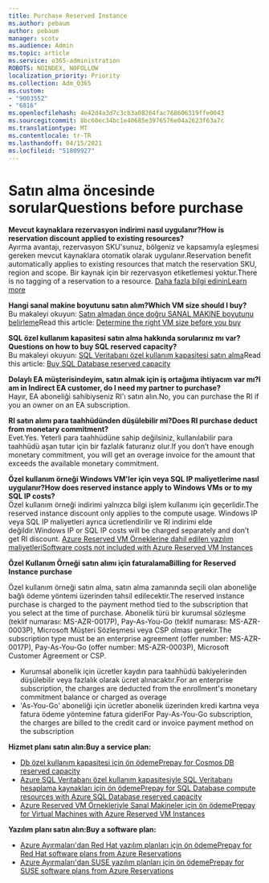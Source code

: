 ```yaml
---
title: Purchase Reserved Instance
ms.author: pebaum
author: pebaum
manager: scotv
ms.audience: Admin
ms.topic: article
ms.service: o365-administration
ROBOTS: NOINDEX, NOFOLLOW
localization_priority: Priority
ms.collection: Adm_O365
ms.custom:
- "9003552"
- "6816"
ms.openlocfilehash: 4e42d4a3d7c3cb3a08264fac768606319ffe0043
ms.sourcegitcommit: 8bc60ec34bc1e40685e3976576e04a2623f63a7c
ms.translationtype: MT
ms.contentlocale: tr-TR
ms.lasthandoff: 04/15/2021
ms.locfileid: "51809927"
---
```

# <a name="questions-before-purchase"></a><span data-ttu-id="e28bf-102">Satın alma öncesinde sorular</span><span class="sxs-lookup"><span data-stu-id="e28bf-102">Questions before purchase</span></span>

<span data-ttu-id="e28bf-103">**Mevcut kaynaklara rezervasyon indirimi nasıl uygulanır?**</span><span class="sxs-lookup"><span data-stu-id="e28bf-103">**How is reservation discount applied to existing resources?**</span></span>  
<span data-ttu-id="e28bf-104">Ayırma avantajı, rezervasyon SKU'sunuz, bölgeniz ve kapsamıyla eşleşmesi gereken mevcut kaynaklara otomatik olarak uygulanır.</span><span class="sxs-lookup"><span data-stu-id="e28bf-104">Reservation benefit automatically applies to existing resources that match the reservation SKU, region and scope.</span></span> <span data-ttu-id="e28bf-105">Bir kaynak için bir rezervasyon etiketlemesi yoktur.</span><span class="sxs-lookup"><span data-stu-id="e28bf-105">There is no tagging of a reservation to a resource.</span></span> [<span data-ttu-id="e28bf-106">Daha fazla bilgi edinin</span><span class="sxs-lookup"><span data-stu-id="e28bf-106">Learn more</span></span>](https://docs.microsoft.com/azure/cost-management-billing/reservations/save-compute-costs-reservations?WT.mc_id=Portal-Microsoft_Azure_Support#how-reservation-discount-is-applied) 

<span data-ttu-id="e28bf-107">**Hangi sanal makine boyutunu satın alım?**</span><span class="sxs-lookup"><span data-stu-id="e28bf-107">**Which VM size should I buy?**</span></span>  
<span data-ttu-id="e28bf-108">Bu makaleyi okuyun: [Satın almadan önce doğru SANAL MAKINE boyutunu belirleme](https://docs.microsoft.com/azure/virtual-machines/windows/prepay-reserved-vm-instances?toc=/azure/billing/TOC.json&WT.mc_id=Portal-Microsoft_Azure_Support#determine-the-right-vm-size-before-you-buy)</span><span class="sxs-lookup"><span data-stu-id="e28bf-108">Read this article: [Determine the right VM size before you buy](https://docs.microsoft.com/azure/virtual-machines/windows/prepay-reserved-vm-instances?toc=/azure/billing/TOC.json&WT.mc_id=Portal-Microsoft_Azure_Support#determine-the-right-vm-size-before-you-buy)</span></span>

<span data-ttu-id="e28bf-109">**SQL özel kullanım kapasitesi satın alma hakkında sorularınız mı var?**</span><span class="sxs-lookup"><span data-stu-id="e28bf-109">**Questions on how to buy SQL reserved capacity?**</span></span>  
<span data-ttu-id="e28bf-110">Bu makaleyi okuyun: [SQL Veritabanı özel kullanım kapasitesi satın alma](https://docs.microsoft.com/azure/sql-database/sql-database-reserved-capacity?toc=/azure/billing/TOC.json&WT.mc_id=Portal-Microsoft_Azure_Support#buy-sql-database-reserved-capacity)</span><span class="sxs-lookup"><span data-stu-id="e28bf-110">Read this article: [Buy SQL Database reserved capacity](https://docs.microsoft.com/azure/sql-database/sql-database-reserved-capacity?toc=/azure/billing/TOC.json&WT.mc_id=Portal-Microsoft_Azure_Support#buy-sql-database-reserved-capacity)</span></span>

<span data-ttu-id="e28bf-111">**Dolaylı EA müşterisindeyim, satın almak için iş ortağıma ihtiyacım var mı?**</span><span class="sxs-lookup"><span data-stu-id="e28bf-111">**I am in Indirect EA customer, do I need my partner to purchase?**</span></span>  
<span data-ttu-id="e28bf-112">Hayır, EA aboneliği sahibiyseniz RI'ı satın alın.</span><span class="sxs-lookup"><span data-stu-id="e28bf-112">No, you can purchase the RI if you an owner on an EA subscription.</span></span>

<span data-ttu-id="e28bf-113">**RI satın alımı para taahhüdünden düşülebilir mi?**</span><span class="sxs-lookup"><span data-stu-id="e28bf-113">**Does RI purchase deduct from monetary commitment?**</span></span>  
<span data-ttu-id="e28bf-114">Evet.</span><span class="sxs-lookup"><span data-stu-id="e28bf-114">Yes.</span></span> <span data-ttu-id="e28bf-115">Yeterli para taahhüdüne sahip değilsiniz, kullanılabilir para taahhüdü aşan tutar için bir fazlalık faturanız olur.</span><span class="sxs-lookup"><span data-stu-id="e28bf-115">If you don’t have enough monetary commitment, you will get an overage invoice for the amount that exceeds the available monetary commitment.</span></span>

<span data-ttu-id="e28bf-116">**Özel kullanım örneği Windows VM'ler için veya SQL IP maliyetlerime nasıl uygulanır?**</span><span class="sxs-lookup"><span data-stu-id="e28bf-116">**How does reserved instance apply to Windows VMs or to my SQL IP costs?**</span></span>  
<span data-ttu-id="e28bf-117">Özel kullanım örneği indirimi yalnızca bilgi işlem kullanımı için geçerlidir.</span><span class="sxs-lookup"><span data-stu-id="e28bf-117">The reserved instance discount only applies to the compute usage.</span></span> <span data-ttu-id="e28bf-118">Windows IP veya SQL IP maliyetleri ayrıca ücretlendirilir ve RI indirimi elde değildir.</span><span class="sxs-lookup"><span data-stu-id="e28bf-118">Windows IP or SQL IP costs will be charged separately and don’t get RI discount.</span></span> [<span data-ttu-id="e28bf-119">Azure Reserved VM Örneklerine dahil edilen yazılım maliyetleri</span><span class="sxs-lookup"><span data-stu-id="e28bf-119">Software costs not included with Azure Reserved VM Instances</span></span>](https://docs.microsoft.com/azure/billing/billing-reserved-instance-windows-software-costs?WT.mc_id=Portal-Microsoft_Azure_Support)  
      
<span data-ttu-id="e28bf-120">**Özel Kullanım Örneği satın alımı için faturalama**</span><span class="sxs-lookup"><span data-stu-id="e28bf-120">**Billing for Reserved Instance purchase**</span></span>  
      
<span data-ttu-id="e28bf-121">Özel kullanım örneği satın alma, satın alma zamanında seçili olan aboneliğe bağlı ödeme yöntemi üzerinden tahsil edilecektir.</span><span class="sxs-lookup"><span data-stu-id="e28bf-121">The reserved instance purchase is charged to the payment method tied to the subscription that you select at the time of purchase.</span></span> <span data-ttu-id="e28bf-122">Abonelik türü bir kurumsal sözleşme (teklif numarası: MS-AZR-0017P), Pay-As-You-Go (teklif numarası: MS-AZR-0003P), Microsoft Müşteri Sözleşmesi veya CSP olması gerekir.</span><span class="sxs-lookup"><span data-stu-id="e28bf-122">The subscription type must be an enterprise agreement (offer number: MS-AZR-0017P), Pay-As-You-Go (offer number: MS-AZR-0003P), Microsoft Customer Agreement or CSP.</span></span>

-   <span data-ttu-id="e28bf-123">Kurumsal abonelik için ücretler kaydın para taahhüdü bakiyelerinden düşülebilir veya fazlalık olarak ücret alınacaktır.</span><span class="sxs-lookup"><span data-stu-id="e28bf-123">For an enterprise subscription, the charges are deducted from the enrollment's monetary commitment balance or charged as overage</span></span>
-   <span data-ttu-id="e28bf-124">'As-You-Go' aboneliği için ücretler abonelik üzerinden kredi kartına veya fatura ödeme yöntemine fatura gideri</span><span class="sxs-lookup"><span data-stu-id="e28bf-124">For Pay-As-You-Go subscription, the charges are billed to the credit card or invoice payment method on the subscription</span></span>

<span data-ttu-id="e28bf-125">**Hizmet planı satın alın:**</span><span class="sxs-lookup"><span data-stu-id="e28bf-125">**Buy a service plan:**</span></span>

-   [<span data-ttu-id="e28bf-126">Db özel kullanım kapasitesi için ön ödeme</span><span class="sxs-lookup"><span data-stu-id="e28bf-126">Prepay for Cosmos DB reserved capacity</span></span>](https://docs.microsoft.com/azure/cosmos-db/cosmos-db-reserved-capacity?WT.mc_id=Portal-Microsoft_Azure_Support)
-   [<span data-ttu-id="e28bf-127">Azure SQL Veritabanı özel kullanım kapasitesiyle SQL Veritabanı hesaplama kaynakları için ön ödeme</span><span class="sxs-lookup"><span data-stu-id="e28bf-127">Prepay for SQL Database compute resources with Azure SQL Database reserved capacity</span></span>](https://docs.microsoft.com/azure/sql-database/sql-database-reserved-capacity?WT.mc_id=Portal-Microsoft_Azure_Support)
-   [<span data-ttu-id="e28bf-128">Azure Reserved VM Örnekleriyle Sanal Makineler için ön ödeme</span><span class="sxs-lookup"><span data-stu-id="e28bf-128">Prepay for Virtual Machines with Azure Reserved VM Instances</span></span>](https://docs.microsoft.com/azure/virtual-machines/windows/prepay-reserved-vm-instances?WT.mc_id=Portal-Microsoft_Azure_Support)

<span data-ttu-id="e28bf-129">**Yazılım planı satın alın:**</span><span class="sxs-lookup"><span data-stu-id="e28bf-129">**Buy a software plan:**</span></span>

-   [<span data-ttu-id="e28bf-130">Azure Ayırmaları'dan Red Hat yazılım planları için ön ödeme</span><span class="sxs-lookup"><span data-stu-id="e28bf-130">Prepay for Red Hat software plans from Azure Reservations</span></span>](https://docs.microsoft.com/azure/virtual-machines/linux/prepay-rhel-software-charges?WT.mc_id=Portal-Microsoft_Azure_Support)
-   [<span data-ttu-id="e28bf-131">Azure Ayırmaları'dan SUSE yazılım planları için ön ödeme</span><span class="sxs-lookup"><span data-stu-id="e28bf-131">Prepay for SUSE software plans from Azure Reservations</span></span>](https://docs.microsoft.com/azure/virtual-machines/linux/prepay-suse-software-charges?WT.mc_id=Portal-Microsoft_Azure_Support)
